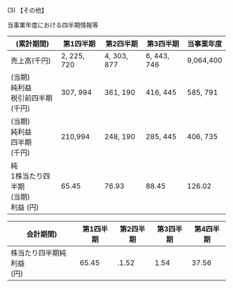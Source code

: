 (3) 【その他】

当事業年度における四半期情報等

| (累計期間)                          | 第1四半期       | 第2四半期       | 第3四半期       | 当事業年度     |
|---------------------------------|-------------|-------------|-------------|-----------|
| 売上高(千円)                         | 2, 225, 720 | 4, 303, 877 | 6, 443, 746 | 9,064,400 |
| (当期)<br>純利益<br>税引前四半期<br>(千円)   | 307, 994    | 361, 190    | 416, 445    | 585, 791  |
| (当期)<br>純利益<br>四半期<br>(千円)      | 210,994     | 248, 190    | 285, 445    | 406, 735  |
| 純<br>1株当たり四半期<br>(当期)<br>利益 (円) | 65.45       | 76.93       | 88.45       | 126.02    |

| 会計期間)             | 第1四半期 | 第2四半期 | 第3四半期 | 第4四半期 |
|-------------------|-------|-------|-------|-------|
| 株当たり四半期純利益<br>(円) | 65.45 | .1.52 | 1.54  | 37.56 |